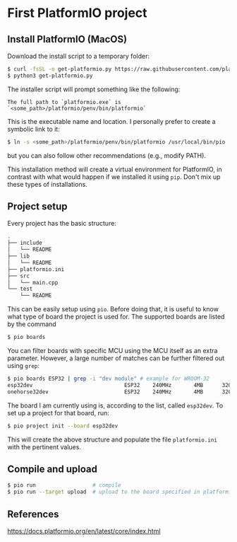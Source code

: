 # First PlatformIO project
## Install PlatformIO (MacOS)

Download the install script to a temporary folder:
``` bash
$ curl -fsSL -o get-platformio.py https://raw.githubusercontent.com/platformio/platformio-core-installer/master/get-platformio.py
$ python3 get-platformio.py
```
The installer script will prompt something like the following:
```
The full path to `platformio.exe` is `<some_path>/platformio/penv/bin/platformio`
```
This is the executable name and location. I personally prefer to create a symbolic link to it:
```bash
$ ln -s <some_path>/platformio/penv/bin/platformio /usr/local/bin/pio
```
but you can also follow other recommendations (e.g., modify PATH).

This installation method will create a virtual environment for PlatformIO, in contrast with what would happen if we installed it using `pip`. Don't mix up these types of installations.

## Project setup
Every project has the basic structure:
```bash
.
├── include
│   └── README
├── lib
│   └── README
├── platformio.ini
├── src
│   └── main.cpp
└── test
    └── README
```
This can be easily setup using `pio`. Before doing that, it is useful to know what type of board the project is used for. The supported boards are listed by the command
```bash
$ pio boards
```
You can filter boards with specific MCU using the MCU itself as an extra parameter. However, a large number of matches can be further filtered out using `grep`:
```bash
$ pio boards ESP32 | grep -i "dev module" # example for WROOM-32
esp32dev                             ESP32    240MHz       4MB      320KB   Espressif ESP32 Dev Module
onehorse32dev                        ESP32    240MHz       4MB      320KB   Onehorse ESP32 Dev Module
```
The board I am currently using is, according to the list, called `esp32dev`. To set up a project for that board, run:
```bash
$ pio project init --board esp32dev
```
This will create the above structure and populate the file `platformio.ini` with the pertinent values. 

## Compile and upload
```bash
$ pio run                  # compile
$ pio run --target upload  # upload to the board specified in platformio.ino
```

## References
https://docs.platformio.org/en/latest/core/index.html
